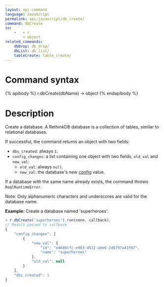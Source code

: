 ```yaml
---
layout: api-command
language: JavaScript
permalink: api/javascript/db_create/
command: dbCreate
io:
    -   - r
        - object
related_commands:
    dbDrop: db_drop/
    dbList: db_list/
    tableCreate: table_create/
---
```


# Command syntax #

{% apibody %}
r.dbCreate(dbName) &rarr; object
{% endapibody %}

# Description #

Create a database. A RethinkDB database is a collection of tables, similar to
relational databases.

If successful, the command returns an object with two fields:

* `dbs_created`: always `1`.
* `config_changes`: a list containing one object with two fields, `old_val` and `new_val`:
    * `old_val`: always `null`.
    * `new_val`: the database's new [config](/api/javascript/config) value.

If a database with the same name already exists, the command throws `ReqlRuntimeError`.

Note: Only alphanumeric characters and underscores are valid for the database name.

__Example:__ Create a database named 'superheroes'.

```js
> r.dbCreate('superheroes').run(conn, callback);
// Result passed to callback
{
    "config_changes": [
        {
            "new_val": {
                "id": "e4689cfc-e903-4532-a0e6-2d6797a43f07",
                "name": "superheroes"
            },
            "old_val": null
        }
    ],
    "dbs_created": 1
}
```


